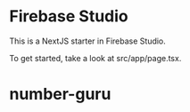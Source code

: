 # Firebase Studio

This is a NextJS starter in Firebase Studio.

To get started, take a look at src/app/page.tsx.
# number-guru

